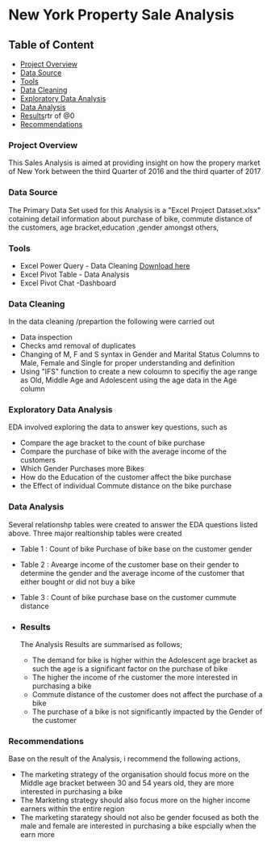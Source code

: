 # New York Property Sale Analysis

## Table of Content

- [Project Overview](#project-overview)
- [Data Source](#data-source)
- [Tools](#tools)
- [Data Cleaning](#data-cleaning)
- [Exploratory Data Analysis](#exploratory-data-analysis)
- [Data Analysis](#data-analysis)
- [Results](#results)rtr of @0
- [Recommendations](#recommendations)
  

  
### Project Overview

This  Sales Analysis is aimed at providing insight on how the propery market of New York between the third Quarter of 2016 and the third quarter of 2017







### Data Source

The Primary Data Set used for this Analysis is a "Excel Project Dataset.xlsx" cotaining detail information about purchase of bike, commute distance of the customers, age bracket,education ,gender amongst others,

### Tools

- Excel Power Query - Data Cleaning [Download here](https://microsoft.com)
- Excel Pivot Table - Data Analysis
- Excel Pivot Chat -Dashboard

 ### Data Cleaning
 
In the data cleaning /prepartion the following were carried out

- Data  inspection
- Checks amd removal of duplicates
- Changing of M, F and S  syntax in Gender and Marital Status Columns to Male, Female and Single for proper understanding and definition
- Using "IFS"  function to create a new coloumn to specifiy the age range as Old, Middle Age and Adolescent using the age data in the Age column
  
### Exploratory Data Analysis

EDA involved exploring the data to answer key questions, such as

- Compare the age bracket to the count of bike purchase
- Compare the purchase of bike with the average income of the customers
- Which Gender Purchases more Bikes
- How do the Education of the customer affect the bike purchase
- the Effect of individual Commute distance on the bike purchase

 ### Data Analysis
Several relationshp tables were created to answer the EDA questions listed above.
Three major realtionship tables were created

- Table 1 : Count of bike Purchase of bike base on the customer gender
- Table 2 : Avearge income of the customer base on their gender to determine the gender and the average income of the customer that either bought or did not buy a bike
- Table 3 : Count of bike purchase base on the customer cummute distance

- ### Results
  
  The Analysis Results are summarised as follows;
  - The demand for bike is higher within the Adolescent age bracket as such the age is a significant factor on the purchase of bike
  - The higher the income of rhe customer the more interested in purchasing a bike
  - Commute distance of the customer does not affect the purchase of a bike
  - The purchase of a bike is not significantly impacted by the Gender of the customer

### Recommendations

Base on the result of the  Analysis, i recommend the following actions,
- The marketing strategy of the organisation should focus more on the Middle age bracket between 30 and 54 years old,  they are more interested in purchasing a bike
- The Marketing strategy should also focus more on the higher income earners within the entire region
- The marketing starategy should not also be gender focused as both the male and female are interested in purchasing a bike espcially when the earn more 



  

